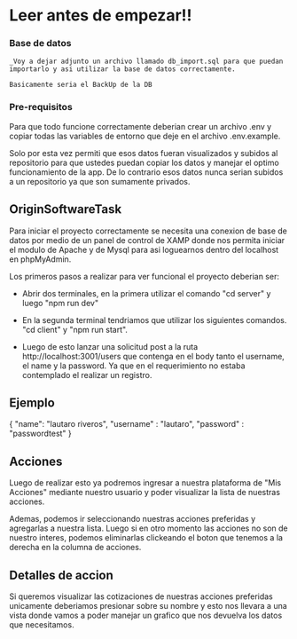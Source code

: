 # Leer antes de empezar!!

### Base de datos

    _Voy a dejar adjunto un archivo llamado db_import.sql para que puedan importarlo y asi utilizar la base de datos correctamente.

    Basicamente seria el BackUp de la DB

### Pre-requisitos

Para que todo funcione correctamente deberian crear un archivo .env y copiar todas las variables de entorno que deje en el archivo .env.example.

Solo por esta vez permiti que esos datos fueran visualizados y subidos al repositorio para que ustedes puedan copiar los datos y manejar el optimo funcionamiento de la app.
De lo contrario esos datos nunca serian subidos a un repositorio ya que son sumamente privados.

## OriginSoftwareTask

Para iniciar el proyecto correctamente se necesita una conexion de base de datos por medio de un panel de control de XAMP donde nos permita iniciar el modulo de Apache y de Mysql para asi loguearnos dentro del localhost en phpMyAdmin.

Los primeros pasos a realizar para ver funcional el proyecto deberian ser:

-   Abrir dos terminales, en la primera utilizar el comando "cd server" y luego "npm run dev"

-   En la segunda terminal tendriamos que utilizar los siguientes comandos. "cd client" y "npm run start".

-   Luego de esto lanzar una solicitud post a la ruta http://localhost:3001/users que contenga en el body tanto el username, el name y la password. Ya que en el requerimiento no estaba contemplado el realizar un registro.

## Ejemplo

{
"name": "lautaro riveros",
"username" : "lautaro",
"password" : "passwordtest"
}

## Acciones

Luego de realizar esto ya podremos ingresar a nuestra plataforma de "Mis Acciones" mediante nuestro usuario y poder visualizar la lista de nuestras acciones.

Ademas, podemos ir seleccionando nuestras acciones preferidas y agregarlas a nuestra lista. Luego si en otro momento las acciones no son de nuestro interes, podemos eliminarlas clickeando el boton que tenemos a la derecha en la columna de acciones.

## Detalles de accion

Si queremos visualizar las cotizaciones de nuestras acciones preferidas unicamente deberiamos presionar sobre su nombre y esto nos llevara a una vista donde vamos a poder manejar un grafico que nos devuelva los datos que necesitamos.
